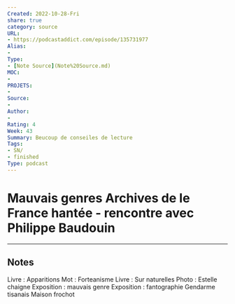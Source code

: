 ```yaml
---
Created: 2022-10-28-Fri
share: true 
category: source
URL:
- https://podcastaddict.com/episode/135731977
Alias:
- 
Type: 
- [Note Source](Note%20Source.md)
MOC:
- 
PROJETS:
- 
Source:
- 
Author:
- 
Rating: 4
Week: 43
Summary: Beucoup de conseiles de lecture
Tags:
- SN/
- finished
Type: podcast
---
```


# Mauvais genres Archives de le France hantée - rencontre avec Philippe Baudouin


***

## Notes
Livre : Apparitions
Mot : Forteanisme 
Livre : Sur naturelles 
Photo : Estelle chaigne
Exposition : mauvais genre
Exposition : fantographie
Gendarme tisanais
Maison frochot